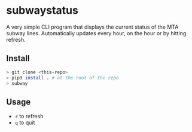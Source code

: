 # subwaystatus

A very simple CLI program that displays the current status of the MTA subway lines. Automatically updates every hour, on the hour or by hitting refresh.

## Install

```bash
> git clone <this-repo>
> pip3 install . # at the root of the repo
> subway
```

## Usage

- `r` to refresh
- `q` to quit

